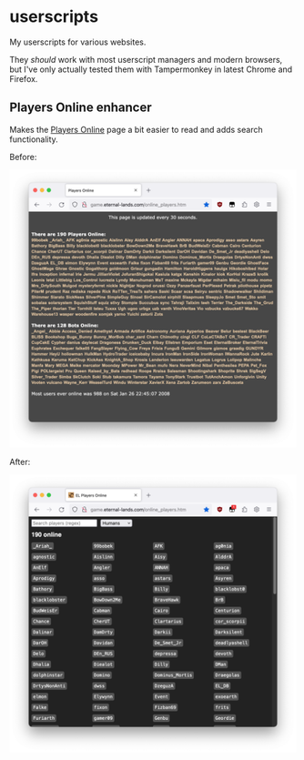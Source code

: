 # userscripts

My userscripts for various websites.

They _should_ work with most userscript managers and modern browsers, but I've only actually tested them with Tampermonkey in latest Chrome and Firefox.

## Players Online enhancer

Makes the [Players Online](http://game.eternal-lands.com/online_players.htm) page a bit easier to read and adds search functionality.

Before:

![before](./el-players-online-enhancer/screenshot_before.png)

After:

![after](./el-players-online-enhancer/screenshot_after.png)
